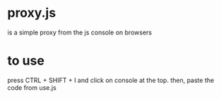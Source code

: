 # proxy.js

is a simple proxy from the js console on browsers

# to use

press CTRL + SHIFT + I and click on console at the top.
then, paste the code from use.js

